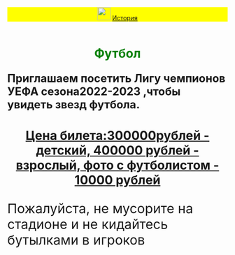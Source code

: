 <html>
    <title>Футбол</title>
    <body>
    <header style="background-color:yellow">
    <img src="https://sportishka.com/uploads/posts/2022-08/thumbs/1660116906_4-sportishka-com-p-myach-adidas-liga-chempionov-sport-krasivo-4.jpg" height="30px">
    <a href="http://ru.sport-wiki.org/vidy-sporta/futbol/">История</a href>
    </header>
    <main>
    <h1 style = "text-align:center;color:green">Футбол</h1>
        <p style = "font-size:25px"><b>Приглашаем посетить Лигу чемпионов УЕФА сезона2022-2023 ,чтобы увидеть звезд футбола.</b></p>
    <h1 style = "text-align:center">    
        <a href="https://www.uefa.com/uefachampionsleague/">Цена билета:300000рублей - детский, 400000 рублей - взрослый, фото с футболистом - 10000 рублей</a href>    
    </h1>
    <p style = "font-size:30px">Пожалуйста, не мусорите на стадионе и не кидайтесь бутылками в игроков</p>
    </body>
</html>
